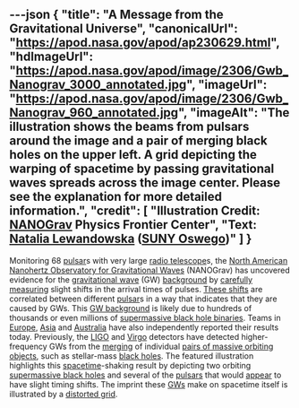 ---json
{
  "title": "A Message from the Gravitational Universe",
  "canonicalUrl": "https://apod.nasa.gov/apod/ap230629.html",
  "hdImageUrl": "https://apod.nasa.gov/apod/image/2306/Gwb_Nanograv_3000_annotated.jpg",
  "imageUrl": "https://apod.nasa.gov/apod/image/2306/Gwb_Nanograv_960_annotated.jpg",
  "imageAlt": "The illustration shows the beams from pulsars around the image and a pair of merging black holes on the upper left. A grid depicting the warping of spacetime by passing gravitational waves spreads across the image center. Please see the explanation for more detailed information.",
  "credit": [
    "Illustration Credit: [NANOGrav](https://nanograv.org/) Physics Frontier Center",
    "Text: [Natalia Lewandowska](https://www.oswego.edu/physics/natalia-lewandowska) ([SUNY Oswego](https://www.oswego.edu/physics/))"
  ]
}
---

Monitoring 68 [pulsar](https://en.wikipedia.org/wiki/Pulsar)s with very large [radio telescope](https://en.wikipedia.org/wiki/Radio_telescope)s, the [North American Nanohertz Observatory for Gravitational Waves](https://nanograv.org/science/overview) (NANOGrav) has uncovered evidence for the [gravitational wave](https://nanograv.org/science/topics/low-frequency-gravitational-waves) (GW) [background](https://en.wikipedia.org/wiki/Gravitational_wave_background) by [carefully measuring](https://nanograv.org/news/15yrRelease) slight shifts in the arrival times of pulses. [These shifts](https://www.seti.org/press-release/nanogravs-15-year-journey-reveals-cosmic-hum) are correlated between different [pulsar](https://apod.nasa.gov/apod/ap220821.html)s in a way that indicates that they are caused by GWs. This [GW background](https://astrobites.org/2018/01/29/hunting-for-gravitational-waves-from-spinning-neutron-stars/) is likely due to hundreds of thousands or even millions of [supermassive black hole binaries](https://apod.nasa.gov/apod/ap181203.html). Teams in [Europe](https://en.wikipedia.org/wiki/Europe), [Asia](https://en.wikipedia.org/wiki/Asia) and [Australia](https://en.wikipedia.org/wiki/Australia) have also independently reported their results today. Previously, the [LIGO](https://www.aps.org/publications/apsnews/201710/virgo.cfm) and [Virgo](https://en.wikipedia.org/wiki/Virgo_interferometer) detectors have detected higher-frequency GWs from the [merging](https://apod.nasa.gov/apod/ap210411.html) of individual [pairs of massive orbiting objects](https://apod.nasa.gov/apod/ap211207.html), such as stellar-mass [black holes](https://solarsystem.nasa.gov/news/1068/10-questions-you-might-have-about-black-holes/). The featured illustration highlights this [spacetime](https://en.wikipedia.org/wiki/Spacetime)\-shaking result by depicting two orbiting [supermassive black holes](https://astronomy.swin.edu.au/cosmos/s/supermassive+black+hole) and several of the [pulsars](https://www.atnf.csiro.au/outreach/education/everyone/pulsars/index.html) that would [appear](https://images.fineartamerica.com/images/artworkimages/mediumlarge/3/cat-looking-surprised-peering-over-the-edge-of-the-picture-john-daniels.jpg) to have slight timing shifts. The imprint these [GWs](https://youtu.be/4GbWfNHtHRg) make on spacetime itself is illustrated by a [distorted grid](https://youtu.be/R7V3koyL7Mc).
